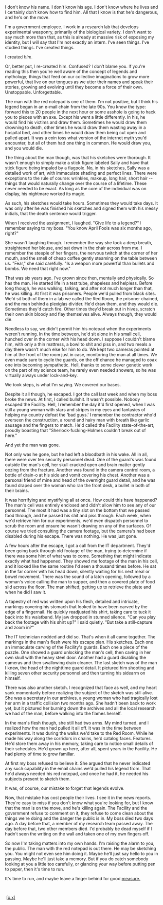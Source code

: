 I don't know his name. I don't know his age. I don't know where he lives and I certainly don't know how to find him. All that I know is that he's dangerous, and he's on the move.

I'm a government employee. I work in a research lab that develops experimental weaponry, primarily of the biological variety. I don't want to say much more than that, as this is already at massive risk of exposing my identity, but I will say that I'm not exactly an intern. I've seen things. I've studied things. I've created things.

I created *him*. 

Or, better put, I re-created him. Confused? I don’t blame you. If you're reading this then you're well aware of the concept of legends and mythology; things that feed on our collective imaginations to grow more powerful, that live on our tongues as we utter their names and speak their stories, growing and evolving until they become a force of their own. Unstoppable. Unforgettable.

The man with the red notepad is one of them. I'm not positive, but I think his legend began in an e-mail chain from the late 90s. You know the type: forward this to 20 people in the next hour or some asshole is going to hack you to pieces with an axe. Except his went a little differently. In his, he would find his victims and draw them. Sometimes he would draw them drowning to death, other times he would draw them wasting away in a hospital bed, and other times he would draw them being cut open and pulled apart. It was a coin toss what version of the internet myth you'd encounter, but all of them had one thing in common. He would draw you, and you would die.

The thing about the man though, was that his sketches were thorough. It wasn't enough to simply make a stick figure labeled Sally and have that stick figure being impaled by a flagpole. No, in his sketches, Sally was a detailed work of art, with immaculate shading and perfect lines. There were exceptions to the rule of course: wrinkles, makeup, long hair, short hair -- things that would naturally change over the course of a lifetime. These never needed to be exact. As long as the core of the individual was on display, his nightmare worked its magic.

As such, his sketches would take hours. Sometimes they would take days. It was only after he was finished his sketches and signed them with his messy initials, that the death sentence would trigger. 

When I received the assignment, I laughed. "Give life to a legend?" I remember saying to my boss. "You know April Fools was six months ago, right?"

She wasn't laughing though. I remember the way she took a deep breath, straightened her blouse, and sat down in the chair across from me. I remember the steeple of her fingers, the nervous twitch at the corner of her mouth, and the smell of cheap coffee gently steaming on the table between us. "Fear," she said carefully. "Is a weapon more powerful than bullets and bombs. We need that right now."

That was six years ago. I've grown since then, mentally and physically. So has the man. He started life in a test tube, shapeless and helpless. Before long though, he was walking, talking, and after not much longer than that, he was killing. At first it was prisoners. People we'd pulled from black sites. We'd sit both of them in a lab we called the Red Room, the prisoner chained, and the man behind a plexiglas divider. He'd draw them, and they would die. Sometimes they'd catch fire. Other times they'd break out in hives, scratch their own skin bloody and flay themselves alive. Always though, they would die.

Needless to say, we didn't permit him his notepad when the experiments weren't running. In the time between, he'd sit alone in his small cell, hunched over in the corner with his head down. I suppose I couldn't blame him, with only a thin mattress, a bowl to shit and piss in, and two meals a day there wasn't much else for him to do. We kept two cameras pointed at him at the front of the room just in case, monitoring the man at all times. We even made sure to cycle the guards, on the off chance he managed to coax one into becoming sympathetic. Hell, thanks to some clever genetic work on the part of my science team, he rarely even needed showers, so he was virtually always under lock-and-key.

We took steps, is what I'm saying. We covered our bases.

Despite it all though, he escaped. I got the call last week and when my boss broke the news. At first, I called bullshit. It wasn't possible. Nobody escaped the Facility. Hell, I remember the day it'd first opened, when I was still a young woman with stars and stripes in my eyes and fantasies of helping my country defeat the 'bad guys.' I remember the contractor who'd overseen the construction, a round and hairy man with breath like garlic sausage and the fingers to match. He'd called the Facility state-of-the-art, proudly boasting that "Sherlock-fucking-Holmes couldn't break out of here."

And yet the man was gone.

Not only was he gone, but he had left a bloodbath in his wake. All in all, there were over ten security personnel dead. One of the guard's was found outside the man's cell, her skull cracked open and brain matter gently oozing from the fracture. Another was found in the camera control room, a bottle of drain-o at his side and vomit covering his chest. Another was a personal friend of mine and head of the overnight guard detail, and he was found draped over the woman who ran the front desk, a bullet in both of their brains.

It was horrifying and mystifying all at once. How could this have happened? The man's cell was entirely enclosed and didn't allow him to see any of our personnel. The most it had was a tiny slot on the bottom that we passed food through, and he passed his shit and piss through. Each week, when we'd retrieve him for our experiments, we'd even dispatch personnel to scrub the room and ensure he wasn't drawing on any of the surfaces. Of course we tried consulting the camera footage, but the camera's had been disabled during his escape. There was nothing. He was just gone.

A few hours after the escape, I got a call from the IT department. They'd been going back through old footage of the man, trying to determine if there was some hint of what was to come. Something that might indicate exactly what had happened. They showed me footage of the man in his cell, and it looked like the same routine I'd seen a thousand times before. He sat in the far corner with his head down, silently waiting for his next meal or bowel movement. There was the sound of a latch opening, followed by a woman's voice calling the man to supper, and then a covered plate of food slid across the floor. The man shifted, getting up to retrieve the plate and when he did I saw it.

A tapestry of red was written upon his flesh, detailed and intricate, markings covering his stomach that looked to have been carved by the edge of a fingernail. He quickly readjusted his shirt, taking care to tuck it back into his waistband. My jaw dropped in stunned silence. "Can you play back the footage with his shirt up?" I said quietly. "But take a still-capture and zoom in?"

The IT technician nodded and did so. That's when it all came together. The markings in the man's flesh were his escape plan. His sketches. Each one an immaculate carving of the Facility's guards. Each one a piece of the puzzle. One showed a guard unlocking the man's cell, then caving in her own skull with the heavy steel door. Another had a guard disabling the cameras and then swallowing drain cleaner. The last sketch was of the man I knew, the head of the nighttime guard detail. It pictured him shooting and killing seven other security personnel and then turning his sidearm on himself.

There was also another sketch. I recognized that face as well, and my heart sank momentarily before realizing the subject of the sketch was still alive. She was a secretary in our archives, a young woman who had tragically lost her arm in a traffic collision two months ago. She hadn't been back to work yet, but it pictured her burning down the archives and all the local research we had of the man, before walking into the flames herself.

In the man's flesh though, she still had two arms. My mind turned, and I realized how the man had pulled it all off. It was in the time between experiments. It was during the walks we'd take to the Red Room. While he made his way along the corridors in chains, he'd catalog faces. Features. He'd store them away in his memory, taking care to notice small details of their schedules. He'd grown up here, after all, spent years in the Facility. He had plenty of time to grow familiar.

At first my boss refused to believe it. She argued that he never indicated any such capability in the email chains we'd pulled his legend from. That he'd always needed his red notepad, and once he had it, he needed his subjects present to sketch them.

It was, of course, our mistake to forget that legends evolve.

Now, that mistake has cost people their lives. I see it in the news reports. They're easy to miss if you don't know what you're looking for, but I know that the man is on the move, and he's killing again. The Facility and the government refuse to comment on it, they refuse to come clean about the things we're doing and the danger the public is in. My boss died two days ago. A day before that, a member of my research team passed away. The day before that, two other members died. I'd probably be dead myself if I hadn't seen the writing on the wall and taken one of my own fingers off.

So now I'm taking matters into my own hands. I'm raising the alarm to you, the public. The man with the red notepad is out there. He may be sketching you. You might not even see him doing it. Maybe he'll just say hello to you in passing. Maybe he'll just take a memory. But if you do catch somebody looking at you a little too carefully, or glancing your way before putting pen to paper, then it's time to run.

It's time to run, and maybe leave a finger behind for good [measure.](https://www.reddit.com/r/nosleep/comments/jem87p/if_you_see_a_woman_with_a_serrated_smile_you_need)


&#x200B;

 [[x.x]](https://www.reddit.com/r/TalesFromTheCryptid/)